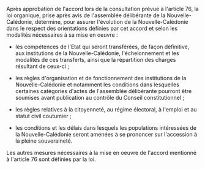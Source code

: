 Après approbation de l'accord lors de la consultation prévue à l'article 76, la loi organique, prise après avis de l'assemblée délibérante de la Nouvelle-Calédonie, détermine, pour assurer l'évolution de la Nouvelle-Calédonie dans le respect des orientations définies par cet accord et selon les modalités nécessaires à sa mise en oeuvre :

- les compétences de l'Etat qui seront transférées, de façon définitive, aux institutions de la Nouvelle-Calédonie, l'échelonnement et les modalités de ces transferts, ainsi que la répartition des charges résultant de ceux-ci ;

- les règles d'organisation et de fonctionnement des institutions de la Nouvelle-Calédonie et notamment les conditions dans lesquelles certaines catégories d'actes de l'assemblée délibérante pourront être soumises avant publication au contrôle du Conseil constitutionnel ;

- les règles relatives à la citoyenneté, au régime électoral, à l'emploi et au statut civil coutumier ;

- les conditions et les délais dans lesquels les populations intéressées de la Nouvelle-Calédonie seront amenées à se prononcer sur l'accession à la pleine souveraineté.

Les autres mesures nécessaires à la mise en oeuvre de l'accord mentionné à l'article 76 sont définies par la loi.
